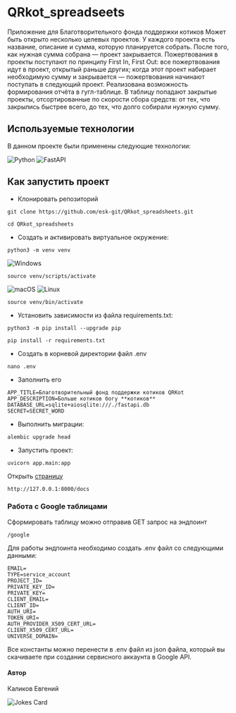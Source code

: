 # QRkot_spreadseets
Приложение для Благотворительного фонда поддержки котиков
Может быть открыто несколько целевых проектов. У каждого проекта есть название, описание и сумма, которую планируется собрать. После того, как нужная сумма собрана — проект закрывается.
Пожертвования в проекты поступают по принципу First In, First Out: все пожертвования идут в проект, открытый раньше других; когда этот проект набирает необходимую сумму и закрывается — пожертвования начинают поступать в следующий проект.
Реализована возможность формирования отчёта в гугл-таблице. В таблицу попадают закрытые проекты, отсортированные по скорости сбора средств: от тех, что закрылись быстрее всего, до тех, что долго собирали нужную сумму.
## Используемые технологии
В данном проекте были применены следующие технологии:

![Python](https://img.shields.io/badge/python-3670A0?style=for-the-badge&logo=python&logoColor=ffdd54) ![FastAPI](https://img.shields.io/badge/FastAPI-005571?style=for-the-badge&logo=fastapi)
## Как запустить проект
- Клонировать репозиторий
```
git clone https://github.com/esk-git/QRkot_spreadsheets.git
```
```
cd QRkot_spreadsheets
```

- Cоздать и активировать виртуальное окружение:

```
python3 -m venv venv
```
![Windows](https://img.shields.io/badge/Windows-0078D6?style=for-the-badge&logo=windows&logoColor=white)
```
source venv/scripts/activate
```
![macOS](https://img.shields.io/badge/mac%20os-000000?style=for-the-badge&logo=macos&logoColor=F0F0F0) ![Linux](https://img.shields.io/badge/Linux-FCC624?style=for-the-badge&logo=linux&logoColor=black)
```
source venv/bin/activate
```

- Установить зависимости из файла requirements.txt:

```
python3 -m pip install --upgrade pip
```

```
pip install -r requirements.txt
```
- Создать в корневой директории файл .env
```
nano .env
```
- Заполнить его
```
APP_TITLE=Благотворительный фонд поддержки котиков QRKot
APP_DESCRIPTION=Больше котиков богу **котиков**
DATABASE_URL=sqlite+aiosqlite:///./fastapi.db
SECRET=SECRET_WORD
```
- Выполнить миграции:
```
alembic upgrade head
```
- Запустить проект:
```
uvicorn app.main:app
```
Открыть [страницу](http://127.0.0.1:8000/docs)
```
http://127.0.0.1:8000/docs
```
### Работа с Google таблицами
Сформировать таблицу можно отправив GET запрос на эндпоинт
```
/google
```
Для работы эндпоинта необходимо создать .env файл со следующими данными:
```
EMAIL=
TYPE=service_account
PROJECT_ID=
PRIVATE_KEY_ID=
PRIVATE_KEY=
CLIENT_EMAIL=
CLIENT_ID=
AUTH_URI=
TOKEN_URI=
AUTH_PROVIDER_X509_CERT_URL=
CLIENT_X509_CERT_URL=
UNIVERSE_DOMAIN=
```
Все константы можно перенести в .env файл из json файла, который вы скачиваете при создании сервисного аккаунта в Google API. 

#### Автор
Каликов Евгений

![Jokes Card](https://readme-jokes.vercel.app/api)
